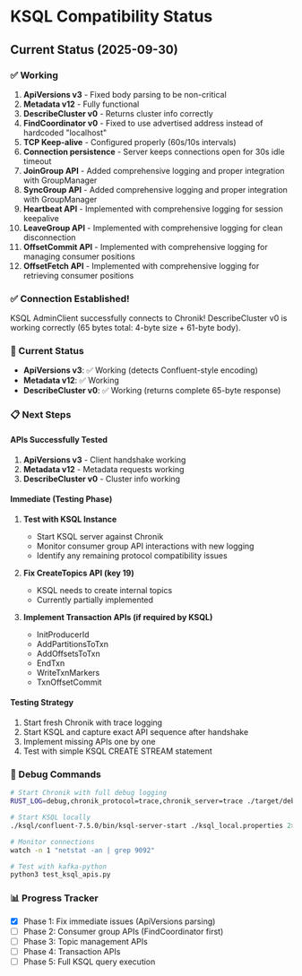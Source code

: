 # KSQL Compatibility Status

## Current Status (2025-09-30)

### ✅ Working
1. **ApiVersions v3** - Fixed body parsing to be non-critical
2. **Metadata v12** - Fully functional
3. **DescribeCluster v0** - Returns cluster info correctly
4. **FindCoordinator v0** - Fixed to use advertised address instead of hardcoded "localhost"
5. **TCP Keep-alive** - Configured properly (60s/10s intervals)
6. **Connection persistence** - Server keeps connections open for 30s idle timeout
7. **JoinGroup API** - Added comprehensive logging and proper integration with GroupManager
8. **SyncGroup API** - Added comprehensive logging and proper integration with GroupManager
9. **Heartbeat API** - Implemented with comprehensive logging for session keepalive
10. **LeaveGroup API** - Implemented with comprehensive logging for clean disconnection
11. **OffsetCommit API** - Implemented with comprehensive logging for managing consumer positions
12. **OffsetFetch API** - Implemented with comprehensive logging for retrieving consumer positions

### ✅ Connection Established!
KSQL AdminClient successfully connects to Chronik! DescribeCluster v0 is working correctly (65 bytes total: 4-byte size + 61-byte body).

### 🎯 Current Status
- **ApiVersions v3**: ✅ Working (detects Confluent-style encoding)
- **Metadata v12**: ✅ Working
- **DescribeCluster v0**: ✅ Working (returns complete 65-byte response)

### 📋 Next Steps

#### APIs Successfully Tested
1. **ApiVersions v3** - Client handshake working
2. **Metadata v12** - Metadata requests working
3. **DescribeCluster v0** - Cluster info working

#### Immediate (Testing Phase)
1. **Test with KSQL Instance**
   - Start KSQL server against Chronik
   - Monitor consumer group API interactions with new logging
   - Identify any remaining protocol compatibility issues

2. **Fix CreateTopics API (key 19)**
   - KSQL needs to create internal topics
   - Currently partially implemented

3. **Implement Transaction APIs (if required by KSQL)**
   - InitProducerId
   - AddPartitionsToTxn
   - AddOffsetsToTxn
   - EndTxn
   - WriteTxnMarkers
   - TxnOffsetCommit

#### Testing Strategy
1. Start fresh Chronik with trace logging
2. Start KSQL and capture exact API sequence after handshake
3. Implement missing APIs one by one
4. Test with simple KSQL CREATE STREAM statement

### 🐛 Debug Commands

```bash
# Start Chronik with full debug logging
RUST_LOG=debug,chronik_protocol=trace,chronik_server=trace ./target/debug/chronik-server 2>&1 | tee ksql_trace.log

# Start KSQL locally
./ksql/confluent-7.5.0/bin/ksql-server-start ./ksql_local.properties 2>&1 | tee ksql_server.log

# Monitor connections
watch -n 1 "netstat -an | grep 9092"

# Test with kafka-python
python3 test_ksql_apis.py
```

### 📊 Progress Tracker
- [x] Phase 1: Fix immediate issues (ApiVersions parsing)
- [ ] Phase 2: Consumer group APIs (FindCoordinator first)
- [ ] Phase 3: Topic management APIs
- [ ] Phase 4: Transaction APIs
- [ ] Phase 5: Full KSQL query execution